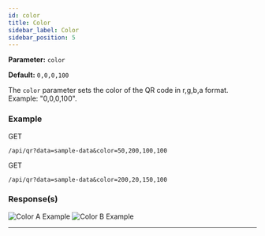 ```yaml
---
id: color
title: Color
sidebar_label: Color
sidebar_position: 5
---
```


**Parameter:** `color`

**Default:** `0,0,0,100`

The `color` parameter sets the color of the QR code in r,g,b,a format. Example: "0,0,0,100".

### Example

GET
```http
/api/qr?data=sample-data&color=50,200,100,100
```
GET
```http
/api/qr?data=sample-data&color=200,20,150,100
```



### Response(s)

<img class="example-qr" src="/qr-phoenix-docs/img/examples/color-a.png" alt="Color A Example" />
<img class="example-qr" src="/qr-phoenix-docs/img/examples/color-b.png" alt="Color B Example" />

<hr />


